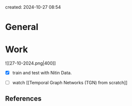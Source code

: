 

created: 2024-10-27 08:54
# General




# Work
![[27-10-2024.png|400]]
- [x] train and test with Nitin Data.
- [ ] watch [[Temporal Graph Networks (TGN) from scratch]]







## References
